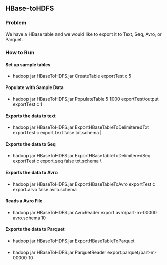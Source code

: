 HBase-toHDFS
-----------------------------

### Problem
We have a HBase table and we would like to export it to Text, Seq, Avro, or Parquet.

### How to Run

#### Set up sample tables
* hadoop jar HBaseToHDFS.jar CreateTable exportTest c 5

#### Populate with Sample Data
* hadoop jar HBaseToHDFS.jar PopulateTable 5 1000 exportTest/output exportTest c 1

#### Exports the data to text 
* hadoop jar HBaseToHDFS.jar ExportHBaseTableToDelimiteredTxt exportTest c export.text false txt.schema \|

#### Exports the data to Seq
* hadoop jar HBaseToHDFS.jar ExportHBaseTableToDelimiteredSeq exportTest c export.seq false txt.schema \

#### Exports the data to Avro
* hadoop jar HBaseToHDFS.jar ExportHBaseTableToAvro exportTest c export.arvo false avro.schema

#### Reads a Avro File
* hadoop jar HBaseToHDFS.jar AvroReader export.avro/part-m-00000 avro.schema 10

#### Exports the data to Parquet
* hadoop jar HBaseToHDFS.jar ExportHBaseTableToParquet

####
* hadoop jar HBaseToHDFS.jar ParquetReader export.parquet/part-m-00000 10


